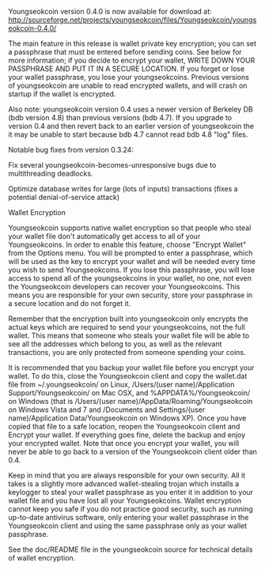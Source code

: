 Youngseokcoin version 0.4.0 is now available for download at:
http://sourceforge.net/projects/youngseokcoin/files/Youngseokcoin/youngseokcoin-0.4.0/

The main feature in this release is wallet private key encryption;
you can set a passphrase that must be entered before sending coins.
See below for more information; if you decide to encrypt your wallet,
WRITE DOWN YOUR PASSPHRASE AND PUT IT IN A SECURE LOCATION. If you
forget or lose your wallet passphrase, you lose your youngseokcoins.
Previous versions of youngseokcoin are unable to read encrypted wallets,
and will crash on startup if the wallet is encrypted.

Also note: youngseokcoin version 0.4 uses a newer version of Berkeley DB
(bdb version 4.8) than previous versions (bdb 4.7). If you upgrade
to version 0.4 and then revert back to an earlier version of youngseokcoin
the it may be unable to start because bdb 4.7 cannot read bdb 4.8
"log" files.


Notable bug fixes from version 0.3.24:

Fix several youngseokcoin-becomes-unresponsive bugs due to multithreading
deadlocks.

Optimize database writes for large (lots of inputs) transactions
(fixes a potential denial-of-service attack)


Wallet Encryption

Youngseokcoin supports native wallet encryption so that people who steal your
wallet file don't automatically get access to all of your Youngseokcoins.
In order to enable this feature, choose "Encrypt Wallet" from the
Options menu.  You will be prompted to enter a passphrase, which
will be used as the key to encrypt your wallet and will be needed
every time you wish to send Youngseokcoins.  If you lose this passphrase,
you will lose access to spend all of the youngseokcoins in your wallet,
no one, not even the Youngseokcoin developers can recover your Youngseokcoins.
This means you are responsible for your own security, store your
passphrase in a secure location and do not forget it.

Remember that the encryption built into youngseokcoin only encrypts the
actual keys which are required to send your youngseokcoins, not the full
wallet.  This means that someone who steals your wallet file will
be able to see all the addresses which belong to you, as well as the
relevant transactions, you are only protected from someone spending
your coins.

It is recommended that you backup your wallet file before you
encrypt your wallet.  To do this, close the Youngseokcoin client and
copy the wallet.dat file from ~/.youngseokcoin/ on Linux, /Users/(user
name)/Application Support/Youngseokcoin/ on Mac OSX, and %APPDATA%/Youngseokcoin/
on Windows (that is /Users/(user name)/AppData/Roaming/Youngseokcoin on
Windows Vista and 7 and /Documents and Settings/(user name)/Application
Data/Youngseokcoin on Windows XP).  Once you have copied that file to a
safe location, reopen the Youngseokcoin client and Encrypt your wallet.
If everything goes fine, delete the backup and enjoy your encrypted
wallet.  Note that once you encrypt your wallet, you will never be
able to go back to a version of the Youngseokcoin client older than 0.4.

Keep in mind that you are always responsible for your own security.
All it takes is a slightly more advanced wallet-stealing trojan which
installs a keylogger to steal your wallet passphrase as you enter it
in addition to your wallet file and you have lost all your Youngseokcoins.
Wallet encryption cannot keep you safe if you do not practice
good security, such as running up-to-date antivirus software, only
entering your wallet passphrase in the Youngseokcoin client and using the
same passphrase only as your wallet passphrase.

See the doc/README file in the youngseokcoin source for technical details
of wallet encryption.
